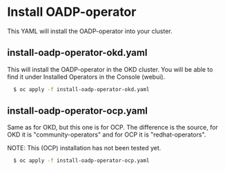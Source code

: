 
# Install OADP-operator

This YAML will install the OADP-operator into your cluster.


## install-oadp-operator-okd.yaml

This will install the OADP-operator in the OKD cluster.
You will be able to find it under Installed Operators in the Console (webui).

```bash
  $ oc apply -f install-oadp-operator-okd.yaml
```

## install-oadp-operator-ocp.yaml

Same as for OKD, but this one is for OCP. The difference is the source, 
for OKD it is "community-operators" and for OCP it is "redhat-operators".

NOTE: This (OCP) installation has not been tested yet.

```bash
  $ oc apply -f install-oadp-operator-ocp.yaml
```



